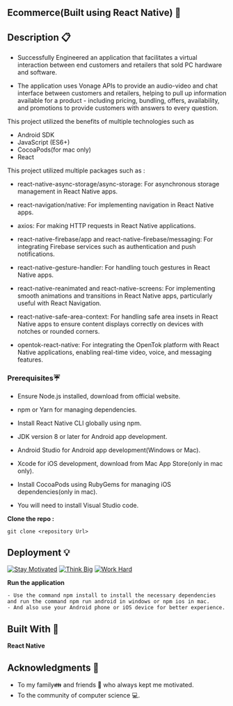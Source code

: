 ## Ecommerce(Built using React Native) 🛒

## Description 📋

- Successfully Engineered an application that facilitates a virtual interaction between end customers and retailers that sold PC hardware and software.

- The application uses Vonage APIs to provide an audio-video and chat interface between customers and retailers, helping to pull up information available for a product - including pricing, bundling, offers, availability, and promotions to provide customers with answers to every question.

This project utilized the benefits of multiple technologies such as 
- Android SDK
- JavaScript (ES6+)
- CocoaPods(for mac only)
- React

This project utilized multiple packages such as :

- react-native-async-storage/async-storage: For asynchronous storage management in React Native apps.

- react-navigation/native: For implementing navigation in React Native apps.

- axios: For making HTTP requests in React Native applications.

- react-native-firebase/app and react-native-firebase/messaging: For integrating Firebase services such as authentication and push notifications.

- react-native-gesture-handler: For handling touch gestures in React Native apps.

- react-native-reanimated and react-native-screens: For implementing smooth animations and transitions in React Native apps, particularly useful with React Navigation.

- react-native-safe-area-context: For handling safe area insets in React Native apps to ensure content displays correctly on devices with notches or rounded corners.

- opentok-react-native: For integrating the OpenTok platform with React Native applications, enabling real-time video, voice, and messaging features.
 
### Prerequisites☔

- Ensure Node.js installed, download from official website.

- npm or Yarn for managing dependencies.

- Install React Native CLI globally using npm.

- JDK version 8 or later for Android app development.

- Android Studio for Android app development(Windows or Mac).

- Xcode for iOS development, download from Mac App Store(only in mac only).

- Install CocoaPods using RubyGems for managing iOS dependencies(only in mac).

- You will need to install Visual Studio code.

**Clone the repo :** 
```
git clone <repository Url>
```
## Deployment 💡
[![Stay Motivated](https://img.shields.io/badge/Stay-Motivated-teal.svg?style=for-the-badge)](https://github.com/sbommaganty) [![Think Big](https://img.shields.io/badge/Think-Big-orange.svg?style=for-the-badge)](https://www.linkedin.com/in/swamynathan-bommaganty-50a722154/) [![Work Hard](https://img.shields.io/badge/Work-Hard-blue.svg?style=for-the-badge)](https://github.com/sbommaganty)

**Run the application** 
```
- Use the command npm install to install the necessary dependencies and run the command npm run android in windows or npm ios in mac. 
- And also use your Android phone or iOS device for better experience.

```
## Built With 🎯
**React Native**

## Acknowledgments 💖

* To my family👪  and friends 👫 who always kept me motivated.
* To the community of computer science 💻.

